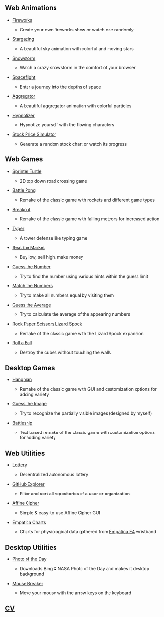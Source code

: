 ## Web Animations

- [Fireworks](https://berkerol.github.io/fireworks)

  - Create your own fireworks show or watch one randomly

- [Stargazing](https://berkerol.github.io/stargazing)

  - A beautiful sky animation with colorful and moving stars

- [Snowstorm](https://berkerol.github.io/snowstorm)

  - Watch a crazy snowstorm in the comfort of your browser

- [Spaceflight](https://berkerol.github.io/spaceflight)

  - Enter a journey into the depths of space

- [Aggregator](https://berkerol.github.io/aggregator)

  - A beautiful aggregator animation with colorful particles

- [Hypnotizer](https://berkerol.github.io/hypnotizer)

  - Hypnotize yourself with the flowing characters

- [Stock Price Simulator](https://berkerol.github.io/stock-price-simulator)

  - Generate a random stock chart or watch its progress

## Web Games

- [Sprinter Turtle](https://berkerol.github.io/sprinter-turtle)

  - 2D top down road crossing game

- [Battle Pong](https://berkerol.github.io/battle-pong)

  - Remake of the classic game with rockets and different game types

- [Breakout](https://berkerol.github.io/breakout)

  - Remake of the classic game with falling meteors for increased action

- [Typer](https://berkerol.github.io/typer)

  - A tower defense like typing game

- [Beat the Market](https://berkerol.github.io/beat-the-market)

  - Buy low, sell high, make money

- [Guess the Number](https://berkerol.github.io/guess-the-number)

  - Try to find the number using various hints within the guess limit

- [Match the Numbers](https://berkerol.github.io/match-the-numbers)

  - Try to make all numbers equal by visiting them

- [Guess the Average](https://berkerol.github.io/guess-the-average)

  - Try to calculate the average of the appearing numbers

- [Rock Paper Scissors Lizard Spock](https://berkerol.github.io/rock-paper-scissors-lizard-spock)

  - Remake of the classic game with the Lizard Spock expansion

- [Roll a Ball](https://berkerol.github.io/roll-a-ball)

  - Destroy the cubes without touching the walls

## Desktop Games

- [Hangman](https://berkerol.github.io/hangman)

  - Remake of the classic game with GUI and customization options for adding variety

- [Guess the Image](https://berkerol.github.io/guess-the-image)

  - Try to recognize the partially visible images (designed by myself)

- [Battleship](https://berkerol.github.io/battleship)

  - Text based remake of the classic game with customization options for adding variety

## Web Utilities

- [Lottery](https://berkerol.github.io/lottery)

  - Decentralized autonomous lottery

- [GitHub Explorer](https://berkerol.github.io/github-explorer)

  - Filter and sort all repositories of a user or organization

- [Affine Cipher](https://berkerol.github.io/affine-cipher)

  - Simple & easy-to-use Affine Cipher GUI

- [Empatica Charts](https://berkerol.github.io/empatica-charts)

  - Charts for physiological data gathered from [Empatica E4](https://www.empatica.com/research/e4/) wristband

## Desktop Utilities

- [Photo of the Day](https://berkerol.github.io/photo-of-the-day)

  - Downloads Bing & NASA Photo of the Day and makes it desktop background

- [Mouse Breaker](https://berkerol.github.io/mouse-breaker)

  - Move your mouse with the arrow keys on the keyboard

## [CV](https://berkerol.github.io/cv)

